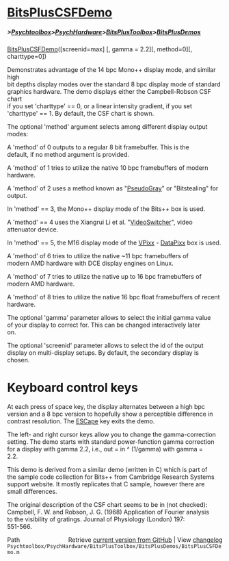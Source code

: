 # [BitsPlusCSFDemo](BitsPlusCSFDemo)
##### >[Psychtoolbox](Psychtoolbox)>[PsychHardware](PsychHardware)>[BitsPlusToolbox](BitsPlusToolbox)>[BitsPlusDemos](BitsPlusDemos)

[BitsPlusCSFDemo](BitsPlusCSFDemo)([screenid=max] [, gamma = 2.2][, method=0][, charttype=0])  
  
Demonstrates advantage of the 14 bpc Mono++ display mode, and similar high  
bit depths display modes over the standard 8 bpc display mode of standard  
graphics hardware. The demo displays either the Campbell-Robson CSF chart  
if you set 'charttype' == 0, or a linear intensity gradient, if you set  
'charttype' == 1. By default, the CSF chart is shown.  
  
The optional 'method' argument selects among different display output  
modes:  
  
A 'method' of 0 outputs to a regular 8 bit framebuffer. This is the  
default, if no method argument is provided.  
  
A 'method' of 1 tries to utilize the native 10 bpc framebuffers of modern  
hardware.  
  
A 'method' of 2 uses a method known as "[PseudoGray](PseudoGray)" or "Bitstealing" for  
output.  
  
In 'method' == 3, the Mono++ display mode of the Bits++ box is used.  
  
A 'method' == 4 uses the Xiangrui Li et al. "[VideoSwitcher](VideoSwitcher)", video  
attenuator device.  
  
In 'method' == 5, the M16 display mode of the [VPixx](VPixx) - [DataPixx](DataPixx) box is used.  
  
A 'method' of 6 tries to utilize the native ~11 bpc framebuffers of  
modern AMD hardware with DCE display engines on Linux.  
  
A 'method' of 7 tries to utilize the native up to 16 bpc framebuffers of  
modern AMD hardware.  
  
A 'method' of 8 tries to utilize the native 16 bpc float framebuffers of recent  
hardware.  
  
The optional 'gamma' parameter allows to select the initial gamma value  
of your display to correct for. This can be changed interactively later  
on.  
  
The optional 'screenid' parameter allows to select the id of the output  
display on multi-display setups. By default, the secondary display is  
chosen.  
  
# Keyboard control keys  
  
At each press of space key, the display alternates between a high bpc  
version and a 8 bpc version to hopefully show a perceptible difference in  
contrast resolution. The [ESCape](ESCape) key exits the demo.  
  
The left- and right cursor keys allow you to change the gamma-correction  
setting. The demo starts with standard power-function gamma correction  
for a display with gamma 2.2, i.e., out = in ^ (1/gamma) with gamma =  
2.2.  
  
This demo is derived from a similar demo (written in C) which is part of  
the sample code collection for Bits++ from Cambridge Research Systems  
support website. It mostly replicates that C sample, however there are  
small differences.  
  
The original description of the CSF chart seems to be in (not checked):  
Campbell, F. W. and Robson, J. G. (1968) Application of Fourier analysis  
to the visibility of gratings. Journal of Physiology (London) 197:  
551-566.  
  
  




<div class="code_header" style="text-align:right;">
  <span style="float:left;">Path&nbsp;&nbsp;</span> <span class="counter">Retrieve <a href=
  "https://raw.github.com/Psychtoolbox-3/Psychtoolbox-3/beta/Psychtoolbox/PsychHardware/BitsPlusToolbox/BitsPlusDemos/BitsPlusCSFDemo.m">current version from GitHub</a> | View <a href=
  "https://github.com/Psychtoolbox-3/Psychtoolbox-3/commits/beta/Psychtoolbox/PsychHardware/BitsPlusToolbox/BitsPlusDemos/BitsPlusCSFDemo.m">changelog</a></span>
</div>
<div class="code">
  <code>Psychtoolbox/PsychHardware/BitsPlusToolbox/BitsPlusDemos/BitsPlusCSFDemo.m</code>
</div>

